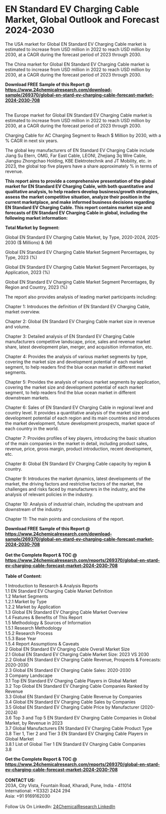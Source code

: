 <h1>EN Standard EV Charging Cable Market, Global Outlook and Forecast 2024-2030</h1><p>The USA market for Global EN Standard EV Charging Cable market is estimated to increase from USD million in 2022 to reach USD million by 2030, at a CAGR during the forecast period of 2023 through 2030.</p><p>
</p><p>The China market for Global EN Standard EV Charging Cable market is estimated to increase from USD million in 2022 to reach USD million by 2030, at a CAGR during the forecast period of 2023 through 2030.</p><div><b>Download FREE Sample of this Report @ 
            <a href="https://www.24chemicalresearch.com/download-sample/269370/global-en-stard-ev-charging-cable-forecast-market-2024-2030-708">
            https://www.24chemicalresearch.com/download-sample/269370/global-en-stard-ev-charging-cable-forecast-market-2024-2030-708</a></b></div><br><p>
</p><p>The Europe market for Global EN Standard EV Charging Cable market is estimated to increase from USD million in 2022 to reach USD million by 2030, at a CAGR during the forecast period of 2023 through 2030.</p><p>
Charging Cable for AC Charging Segment to Reach $ Million by 2030, with a % CAGR in next six years.</p><p>
The global key manufacturers of EN Standard EV Charging Cable include Jiang Su Etern, OMG, Far East Cable, LEONI, Zhejiang 3q Wire Cable, Jiangsu Zhongchao Holding, KBE Elektrotechnik and JT Mobility, etc. in 2023, the global top five players have a share approximately % in terms of revenue.</p><p>
<strong>This report aims to provide a comprehensive presentation of the global market for EN Standard EV Charging Cable, with both quantitative and qualitative analysis, to help readers develop business/growth strategies, assess the market competitive situation, analyze their position in the current marketplace, and make informed business decisions regarding EN Standard EV Charging Cable. This report contains market size and forecasts of EN Standard EV Charging Cable in global, including the following market information:</strong></p><p>
</p><p>
<strong>Total Market by Segment:</strong></p><p>
Global EN Standard EV Charging Cable Market, by Type, 2020-2024, 2025-2030 ($ Millions) &amp; (M)</p><p>
Global EN Standard EV Charging Cable Market Segment Percentages, by Type, 2023 (%)</p><p>
</p><p>
Global EN Standard EV Charging Cable Market Segment Percentages, by Application, 2023 (%)</p><p>
</p><p>
Global EN Standard EV Charging Cable Market Segment Percentages, By Region and Country, 2023 (%)</p><p>
</p><p>
The report also provides analysis of leading market participants including:</p><p>
</p><p>
</p><p>
Chapter 1: Introduces the definition of EN Standard EV Charging Cable, market overview.</p><p>
Chapter 2: Global EN Standard EV Charging Cable market size in revenue and volume.</p><p>
Chapter 3: Detailed analysis of EN Standard EV Charging Cable manufacturers competitive landscape, price, sales and revenue market share, latest development plan, merger, and acquisition information, etc.</p><p>
Chapter 4: Provides the analysis of various market segments by type, covering the market size and development potential of each market segment, to help readers find the blue ocean market in different market segments.</p><p>
Chapter 5: Provides the analysis of various market segments by application, covering the market size and development potential of each market segment, to help readers find the blue ocean market in different downstream markets.</p><p>
Chapter 6: Sales of EN Standard EV Charging Cable in regional level and country level. It provides a quantitative analysis of the market size and development potential of each region and its main countries and introduces the market development, future development prospects, market space of each country in the world.</p><p>
Chapter 7: Provides profiles of key players, introducing the basic situation of the main companies in the market in detail, including product sales, revenue, price, gross margin, product introduction, recent development, etc.</p><p>
Chapter 8: Global EN Standard EV Charging Cable capacity by region &amp; country.</p><p>
Chapter 9: Introduces the market dynamics, latest developments of the market, the driving factors and restrictive factors of the market, the challenges and risks faced by manufacturers in the industry, and the analysis of relevant policies in the industry.</p><p>
Chapter 10: Analysis of industrial chain, including the upstream and downstream of the industry.</p><p>
Chapter 11: The main points and conclusions of the report.</p><div><b>Download FREE Sample of this Report @ 
            <a href="https://www.24chemicalresearch.com/download-sample/269370/global-en-stard-ev-charging-cable-forecast-market-2024-2030-708">
            https://www.24chemicalresearch.com/download-sample/269370/global-en-stard-ev-charging-cable-forecast-market-2024-2030-708</a></b></div><br><div><b>Get the Complete Report & TOC @ 
            <a href="https://www.24chemicalresearch.com/reports/269370/global-en-stard-ev-charging-cable-forecast-market-2024-2030-708">
            https://www.24chemicalresearch.com/reports/269370/global-en-stard-ev-charging-cable-forecast-market-2024-2030-708</a></b></div><br>
            <b>Table of Content:</b><p>1 Introduction to Research & Analysis Reports<br />
    1.1 EN Standard EV Charging Cable Market Definition<br />
    1.2 Market Segments<br />
        1.2.1 Market by Type<br />
        1.2.2 Market by Application<br />
    1.3 Global EN Standard EV Charging Cable Market Overview<br />
    1.4 Features & Benefits of This Report<br />
    1.5 Methodology & Sources of Information<br />
        1.5.1 Research Methodology<br />
        1.5.2 Research Process<br />
        1.5.3 Base Year<br />
        1.5.4 Report Assumptions & Caveats<br />
2 Global EN Standard EV Charging Cable Overall Market Size<br />
    2.1 Global EN Standard EV Charging Cable Market Size: 2023 VS 2030<br />
    2.2 Global EN Standard EV Charging Cable Revenue, Prospects & Forecasts: 2020-2030<br />
    2.3 Global EN Standard EV Charging Cable Sales: 2020-2030<br />
3 Company Landscape<br />
    3.1 Top EN Standard EV Charging Cable Players in Global Market<br />
    3.2 Top Global EN Standard EV Charging Cable Companies Ranked by Revenue<br />
    3.3 Global EN Standard EV Charging Cable Revenue by Companies<br />
    3.4 Global EN Standard EV Charging Cable Sales by Companies<br />
    3.5 Global EN Standard EV Charging Cable Price by Manufacturer (2020-2024)<br />
    3.6 Top 3 and Top 5 EN Standard EV Charging Cable Companies in Global Market, by Revenue in 2023<br />
    3.7 Global Manufacturers EN Standard EV Charging Cable Product Type<br />
    3.8 Tier 1, Tier 2 and Tier 3 EN Standard EV Charging Cable Players in Global Market<br />
        3.8.1 List of Global Tier 1 EN Standard EV Charging Cable Companies<br />
        3.8</p><div><b>Get the Complete Report & TOC @ 
            <a href="https://www.24chemicalresearch.com/reports/269370/global-en-stard-ev-charging-cable-forecast-market-2024-2030-708">
            https://www.24chemicalresearch.com/reports/269370/global-en-stard-ev-charging-cable-forecast-market-2024-2030-708</a></b></div><br><b>CONTACT US:</b><br>
            203A, City Vista, Fountain Road, Kharadi, Pune, India - 411014<br>
            International: +1(332) 2424 294<br>
            Asia: +91 9169162030 <br><br>
            Follow Us On LinkedIn: <a href="https://www.linkedin.com/company/24chemicalresearch/">24ChemicalResearch LinkedIn</a>